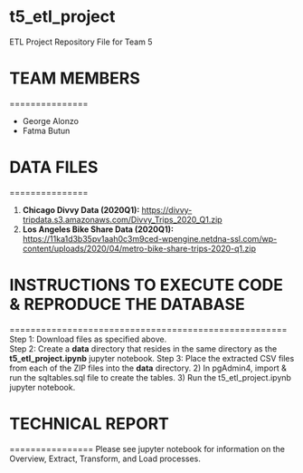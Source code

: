 # t5_etl_project
ETL Project Repository File for Team 5


# TEAM MEMBERS
===============
- George Alonzo
- Fatma Butun


# DATA FILES
===============
1) **Chicago Divvy Data (2020Q1):** https://divvy-tripdata.s3.amazonaws.com/Divvy_Trips_2020_Q1.zip
2) **Los Angeles Bike Share Data (2020Q1):** https://11ka1d3b35pv1aah0c3m9ced-wpengine.netdna-ssl.com/wp-content/uploads/2020/04/metro-bike-share-trips-2020-q1.zip


# INSTRUCTIONS TO EXECUTE CODE & REPRODUCE THE DATABASE
=====================================================
Step 1: Download files as specified above.  
Step 2: Create a **data** directory that resides in the same directory as the **t5_etl_project.ipynb** jupyter notebook.
Step 3: Place the extracted CSV files from each of the ZIP files into the **data** directory.
2) In pgAdmin4, import & run the sqltables.sql file to create the tables.
3) Run the t5_etl_project.ipynb jupyter notebook.



# TECHNICAL REPORT
================
Please see jupyter notebook for information on the Overview, Extract, Transform, and Load processes.
